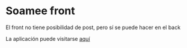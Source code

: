 # Soamee front

El front no tiene posibilidad de post, pero sí se puede hacer en el back

La aplicación puede visitarse [aquí](https://soamee.herokuapp.com/)
